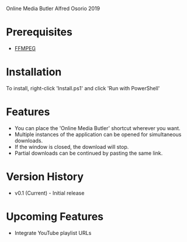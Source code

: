 Online Media Butler
Alfred Osorio 2019

# Prerequisites

- [FFMPEG](https://github.com/adaptlearning/adapt_authoring/wiki/Installing-FFmpeg)

# Installation

To install, right-click 'Install.ps1' and click 'Run with PowerShell'

# Features

- You can place the 'Online Media Butler' shortcut wherever you want.
- Multiple instances of the application can be opened for simultaneous downloads.
- If the window is closed, the download will stop.
- Partial downloads can be continued by pasting the same link.

# Version History

- v0.1 (Current) - Initial release

# Upcoming Features

- Integrate YouTube playlist URLs
